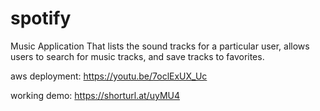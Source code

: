 # spotify
Music Application That lists the sound tracks for a particular user, allows users to search for music tracks, and save tracks to favorites.


aws deployment: https://youtu.be/7oclExUX_Uc

working demo: https://shorturl.at/uyMU4
